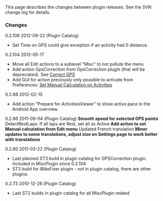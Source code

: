 This page describes the changes between plugin releases. See the SVN change log for details.

### Changes ###

0.2.106 2012-09-22 (Plugin Catalog)
  * Set Time on GPS could give exception if an activity had 0 distance.

0.2.104 2012-05-17
  * Move all Edit actions to a sublevel "Misc" to not pollute the menu
  * Add action GpsCorrection from GpsCorrection plugin (that will be depreciated). See [Correct GPS](MiscPlugin#Correct_GPS.md)
  * Add GUI for action previously only possible to activate from Preferences: [Set Manual Calculation on Activities](MiscPlugin#Set_Manual_Calculation_on_Activities.md)

0.2.88 2012-02-15
  * Add action "Prepare for ActivitiesViewer" to show active pace in the Android App overview.

0.2.86 2011-09-04 (Plugin Catalog)
**Smooth speed for selected GPS points** DetectRestLaps: If all laps are Rest, set all as Active
**Add action to set Manual calculation from Edit menu** Updated French translation
**Minor updates to some translations, adjust size on Settings page to work better with translations**

0.2.80 2011-03-22 (Plugin Catalog)
  * Last planned ST3 build in plugin catalog for GPSCorrection plugin. Included in MiscPlugin since 0.2.104
  * ST3 build for iBikeFixer plugin - not in plugin catalog, there are other plugins.

0.2.73 2010-12-26 (Plugin Catalog)
  * Last ST2 builds in plugin catalog for all MiscPlugin related